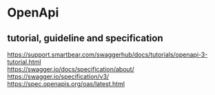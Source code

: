 # OpenApi

## tutorial, guideline and specification

https://support.smartbear.com/swaggerhub/docs/tutorials/openapi-3-tutorial.html  
https://swagger.io/docs/specification/about/  
https://swagger.io/specification/v3/  
https://spec.openapis.org/oas/latest.html  

